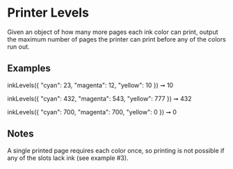 # Printer Levels

Given an object of how many more pages each ink color can print, output the maximum number of pages the printer can print before any of the colors run out.

## Examples

inkLevels({
"cyan": 23,
"magenta": 12,
"yellow": 10
}) ➞ 10

inkLevels({
"cyan": 432,
"magenta": 543,
"yellow": 777
}) ➞ 432

inkLevels({
"cyan": 700,
"magenta": 700,
"yellow": 0
}) ➞ 0

## Notes

A single printed page requires each color once, so printing is not possible if any of the slots lack ink (see example #3).
